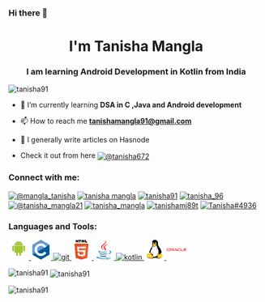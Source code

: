### Hi there 👋



<h1 align="center"> I'm Tanisha Mangla</h1>
<h3 align="center">I am learning Android Development in Kotlin from India</h3>

     
     
<p align="left"> <img src="https://komarev.com/ghpvc/?username=tanisha91&label=Profile%20views&color=0e75b6&style=flat" alt="tanisha91" /> </p>



- 🌱 I’m currently learning **DSA in C ,Java and Android development**

- 📫 How to reach me **tanishamangla91@gmail.com**

- 📝 I generally write articles on Hasnode

- Check it out from here <a href="https://hashnode.com/@tanisha672" target="blank"><img align="center" src="https://cdn.hashnode.com/res/hashnode/image/upload/v1611902473383/CDyAuTy75.png?auto=compress" alt="@tanisha672" height="30" width="30" /></a>


<h3 align="left">Connect with me:</h3>
<p align="left">
     
<a href="https://twitter.com/@mangla_tanisha" target="blank"><img align="center" src="https://raw.githubusercontent.com/rahuldkjain/github-profile-readme-generator/master/src/images/icons/Social/twitter.svg" alt="@mangla_tanisha" height="30" width="40" /></a>
<a href="https://linkedin.com/in/tanisha mangla" target="blank"><img align="center" src="https://raw.githubusercontent.com/rahuldkjain/github-profile-readme-generator/master/src/images/icons/Social/linked-in-alt.svg" alt="tanisha mangla" height="30" width="40" /></a>
<a href="https://hashnode.com/tanisha91" target="blank"><img align="center" src="https://raw.githubusercontent.com/rahuldkjain/github-profile-readme-generator/master/src/images/icons/Social/hashnode.svg" alt="tanisha91" height="30" width="40" /></a>
<a href="https://www.codechef.com/users/tanisha_96" target="blank"><img align="center" src="https://cdn.jsdelivr.net/npm/simple-icons@3.1.0/icons/codechef.svg" alt="tanisha_96" height="30" width="40"/></a>
<a href="https://www.hackerrank.com/@tanisha_mangla21" target="blank"><img align="center" src="https://raw.githubusercontent.com/rahuldkjain/github-profile-readme-generator/master/src/images/icons/Social/hackerrank.svg" alt="@tanisha_mangla21" height="30" width="40" /></a>
<a href="https://www.leetcode.com/tanisha_mangla" target="blank"><img align="center" src="https://raw.githubusercontent.com/rahuldkjain/github-profile-readme-generator/master/src/images/icons/Social/leet-code.svg" alt="tanisha_mangla" height="30" width="40" /></a>
<a href="https://auth.geeksforgeeks.org/user/tanishamj89t" target="blank"><img align="center" src="https://raw.githubusercontent.com/rahuldkjain/github-profile-readme-generator/master/src/images/icons/Social/geeks-for-geeks.svg" alt="tanishamj89t" height="30" width="40" /></a>
<a href="https://discord.gg/Tanisha#4936" target="blank"><img align="center" src="https://raw.githubusercontent.com/rahuldkjain/github-profile-readme-generator/master/src/images/icons/Social/discord.svg" alt="Tanisha#4936" height="30" width="40"/></a>
</p>

<h3 align="left">Languages and Tools:</h3>
<p align="left"> <a href="https://developer.android.com" target="_blank" rel="noreferrer"> <img src="https://raw.githubusercontent.com/devicons/devicon/master/icons/android/android-original-wordmark.svg" alt="android" width="40" height="40"/> </a> <a href="https://www.cprogramming.com/" target="_blank" rel="noreferrer"> <img src="https://raw.githubusercontent.com/devicons/devicon/master/icons/c/c-original.svg" alt="c" width="40" height="40"/> </a> <a href="https://git-scm.com/" target="_blank" rel="noreferrer"> <img src="https://www.vectorlogo.zone/logos/git-scm/git-scm-icon.svg" alt="git" width="40" height="40"/> </a> <a href="https://www.w3.org/html/" target="_blank" rel="noreferrer"> <img src="https://raw.githubusercontent.com/devicons/devicon/master/icons/html5/html5-original-wordmark.svg" alt="html5" width="40" height="40"/> </a> <a href="https://www.java.com" target="_blank" rel="noreferrer"> <img src="https://raw.githubusercontent.com/devicons/devicon/master/icons/java/java-original.svg" alt="java" width="40" height="40"/> </a> <a href="https://kotlinlang.org" target="_blank" rel="noreferrer"> <img src="https://www.vectorlogo.zone/logos/kotlinlang/kotlinlang-icon.svg" alt="kotlin" width="40" height="40"/> </a> <a href="https://www.linux.org/" target="_blank" rel="noreferrer"> <img src="https://raw.githubusercontent.com/devicons/devicon/master/icons/linux/linux-original.svg" alt="linux" width="40" height="40"/> </a> <a href="https://www.oracle.com/" target="_blank" rel="noreferrer"> <img src="https://raw.githubusercontent.com/devicons/devicon/master/icons/oracle/oracle-original.svg" alt="oracle" width="40" height="40"/> </a> </p>

<p><img align="left" src="https://github-readme-stats.vercel.app/api/top-langs?username=tanisha91&show_icons=true&locale=en&layout=compact" alt="tanisha91" /></p>

<p>&nbsp;<img align="center" src="https://github-readme-stats.vercel.app/api?username=tanisha91&show_icons=true&locale=en" alt="tanisha91" /></p>

<p><img align="center" src="https://github-readme-streak-stats.herokuapp.com/?user=tanisha91&" alt="tanisha91" /></p>
